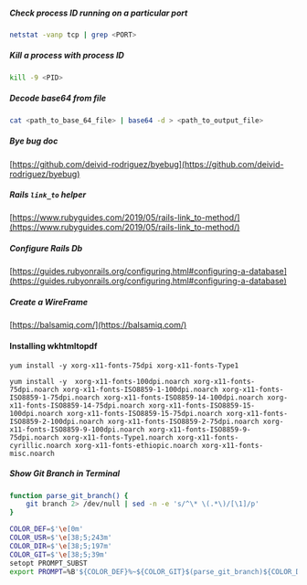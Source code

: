 ##### Check process ID running on a particular port

```bash
netstat -vanp tcp | grep <PORT>
```



##### Kill a process with process ID

```bash
kill -9 <PID>
```



##### Decode base64 from file

```bash
cat <path_to_base_64_file> | base64 -d > <path_to_output_file>
```



##### Bye bug doc

[https://github.com/deivid-rodriguez/byebug](https://github.com/deivid-rodriguez/byebug)



##### Rails `link_to` helper

[https://www.rubyguides.com/2019/05/rails-link_to-method/](https://www.rubyguides.com/2019/05/rails-link_to-method/)



##### Configure Rails Db

[https://guides.rubyonrails.org/configuring.html#configuring-a-database](https://guides.rubyonrails.org/configuring.html#configuring-a-database)



##### Create a WireFrame 

[https://balsamiq.com/](https://balsamiq.com/)



#### Installing wkhtmltopdf

```bas
yum install -y xorg-x11-fonts-75dpi xorg-x11-fonts-Type1
```



```bas
yum install -y  xorg-x11-fonts-100dpi.noarch xorg-x11-fonts-75dpi.noarch xorg-x11-fonts-ISO8859-1-100dpi.noarch xorg-x11-fonts-ISO8859-1-75dpi.noarch xorg-x11-fonts-ISO8859-14-100dpi.noarch xorg-x11-fonts-ISO8859-14-75dpi.noarch xorg-x11-fonts-ISO8859-15-100dpi.noarch xorg-x11-fonts-ISO8859-15-75dpi.noarch xorg-x11-fonts-ISO8859-2-100dpi.noarch xorg-x11-fonts-ISO8859-2-75dpi.noarch xorg-x11-fonts-ISO8859-9-100dpi.noarch xorg-x11-fonts-ISO8859-9-75dpi.noarch xorg-x11-fonts-Type1.noarch xorg-x11-fonts-cyrillic.noarch xorg-x11-fonts-ethiopic.noarch xorg-x11-fonts-misc.noarch
```



##### Show Git Branch in Terminal

```bash
function parse_git_branch() {
    git branch 2> /dev/null | sed -n -e 's/^\* \(.*\)/[\1]/p'
}

COLOR_DEF=$'\e[0m'
COLOR_USR=$'\e[38;5;243m'
COLOR_DIR=$'\e[38;5;197m'
COLOR_GIT=$'\e[38;5;39m'
setopt PROMPT_SUBST
export PROMPT=%B'${COLOR_DEF}%~${COLOR_GIT}$(parse_git_branch)${COLOR_DEF}$ '%b

```



